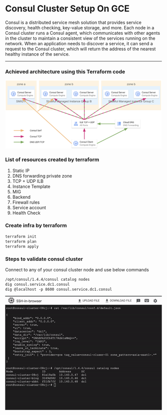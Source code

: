 # Consul Cluster Setup On GCE

Consul is a distributed service mesh solution that provides service discovery, health checking, key-value storage, and more. Each node in a Consul cluster runs a Consul agent, which communicates with other agents in the cluster to maintain a consistent view of the services running on the network. When an application needs to discover a service, it can send a request to the Consul cluster, which will return the address of the nearest healthy instance of the service.

---
### Achieved architecture using this Terraform code

![consul cluster](./img/setup.png) 

### List of resources created by terraform
1. Static IP
2. DNS forwarding private zone
3. TCP + UDP ILB
4. Instance Template
5. MIG
6. Backend
7. Firewall rules
8. Service account
9. Health Check

### Create infra by terraform
```shell
terraform init
terraform plan
terraform apply
```

### Steps to validate consul cluster
Connect to any of your consul cluster node and use below commands
```shell
/opt/consul/1.4.4/consul catalog nodes
dig consul.service.dc1.consul
dig @localhost -p 8600 consul.service.dc1.consul
```
![consul cluster](./img/validate-consul.gif)
